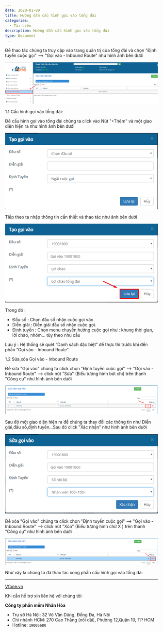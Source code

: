 ```yaml
---
date: 2020-01-09
title: Hướng dẫn cấu hình gọi vào tổng đài
categories:
  - Tài-Liệu
description: Hướng dẫn cấu hình gọi vào tổng đài
type: Document
---
```


Để thao tác chúng ta truy cập vào trang quản trị của tổng đài và chọn "Định tuyến cuộc gọi" --> "Gọi vào - Inbound Route" như hình ảnh bên dưới

![](/images/cau-hinh-goi-vao/goivao.png)

1.1 Cấu hình gọi vào tổng đài:

Để cấu hình gọi vào tổng đài chúng ta click vào Nút "+Thêm" và một giao diện hiện ra như hình ảnh bên dưới

![](/images/cau-hinh-goi-vao/goivao01.png)

Tiếp theo ta nhập thông tin cần thiết và thao tác như ảnh bên dưới

![](/images/cau-hinh-goi-vao/goivao02.png)

Trong đó :

- Đầu số : Chọn đầu số nhận cuộc gọi vào.
- Diễn giải : Diễn giải đầu số nhận cuộc gọi.
- Định tuyến : Chọn menu chuyển hướng cuộc gọi như : khung thời gian, lời chào, nhóm... tùy theo nhu cầu

Lưu ý : Hệ thống sẽ quét “Danh sách đặc biệt” để thực thi trước khi đến phần “Gọi vào - Inbound Route”.

1.2 Sửa,xóa Gọi vào - Inbound Route

Để sửa "Gọi vào" chúng ta click chọn "Định tuyến cuộc gọi" --> "Gọi vào - Inbound Route" --> click nút "Sửa" (Biểu tượng hình bút chì) trên thanh "Công cụ" như hình ảnh bên dưới

![](/images/cau-hinh-goi-vao/sua.png)

Sau đó một giao diện hiện ra để chúng ta thay đổi các thông tin như Diễn giải,đầu số,định tuyến...Sau đó click "Xác nhận" như hình ảnh bên dưới

![](/images/cau-hinh-goi-vao/sua01.png)

Để xóa "Gọi vào" chúng ta click chọn "Định tuyến cuộc gọi" --> "Gọi vào - Inbound Route" --> click nút "Xóa" (Biểu tượng hình chữ X ) trên thanh "Công cụ" như hình ảnh bên dưới

![](/images/cau-hinh-goi-vao/xoa.png)

Như vậy là chúng ta đã thao tác xong phần cấu hình gọi vào tổng đài

---
<a href="https://vfone.vn/" target="_blank">Vfone.vn</a>

Khi cần hỗ trợ xin liên hệ với chúng tôi:

**Công ty phần mềm Nhân Hòa**
- Trụ sở Hà Nội: 32 Võ Văn Dũng, Đống Đa, Hà Nội
- Chi nhánh HCM: 270 Cao Thắng (nối dài), Phường 12,Quận 10, TP HCM
- Hotline: `19006680`
